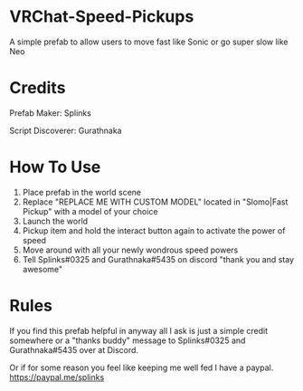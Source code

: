 # VRChat-Speed-Pickups
A simple prefab to allow users to move fast like Sonic or go super slow like Neo


# Credits
Prefab Maker: 			Splinks

Script Discoverer:		Gurathnaka


# How To Use
1) Place prefab in the world scene
2) Replace "REPLACE ME WITH CUSTOM MODEL" located in "Slomo|Fast Pickup" with a model of your choice
3) Launch the world
4) Pickup item and hold the interact button again to activate the power of speed
5) Move around with all your newly wondrous speed powers
6) Tell Splinks#0325 and Gurathnaka#5435 on discord "thank you and stay awesome"


# Rules
If you find this prefab helpful in anyway all I ask is just a simple credit somewhere or a "thanks buddy" message to Splinks#0325 and Gurathnaka#5435 over at Discord.

Or if for some reason you feel like keeping me well fed I have a paypal. https://paypal.me/splinks

